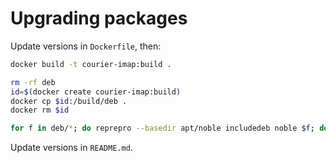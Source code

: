 # Upgrading packages

Update versions in `Dockerfile`, then:

```sh
docker build -t courier-imap:build .

rm -rf deb
id=$(docker create courier-imap:build)
docker cp $id:/build/deb .
docker rm $id

for f in deb/*; do reprepro --basedir apt/noble includedeb noble $f; done
```

Update versions in `README.md`.

